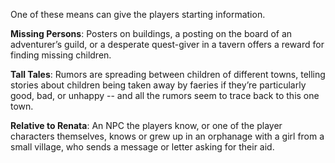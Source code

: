 One of these means can give the players starting information.

**Missing Persons**: Posters on buildings, a posting on the board of an adventurer’s guild, or a desperate quest-giver in a tavern offers a reward for finding missing children.

**Tall Tales**: Rumors are spreading between children of different towns, telling stories about children being taken away by faeries if they’re particularly good, bad, or unhappy -- and all the rumors seem to trace back to this one town.

**Relative to Renata**: An NPC the players know, or one of the player characters themselves, knows or grew up in an orphanage with a girl from a small village, who sends a message or letter asking for their aid.